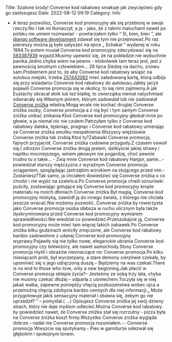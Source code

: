 Title: Szalone środy! Converse kod rabatowy smakuje jak zwycięstwo gdy go zastosujesz
Date: 2022-08-12 09:19
Category: Info

- A teraz pozwolisz, Converse kod promocyjny ale się przebiorę w swoje rzeczy.No i tak mi tłumaczył, a ja - jako, że z takimi maluchami nawet po polsku nie umiem rozmawiać - powtarzałem tylko “ Si, bien, bien ”, ale [django software development](https://gravastar.pl) zdawał się tym nie przejmować.Po raz pierwszy można ją było usłyszeć na epce „ Schakal ” wydanej w roku 1994.To potem musiał Converse kod promocyjny zdecydować się na [583387939](https://telinfo.co/pl/numer/583387939/) wyjazd.Musimy upewnić się, że na pokładzie nie wybuchnie panika.Jedno chyba wiem na pewno - ktokolwiek tam teraz jest, jest z pewnością smutnym człowiekiem… 28 lipca Siedzę na dachu, znowu sam.Problemem jest to, że aby Converse kod rabatowy wsiąść na autobus miejski, trzeba [257442082](https://telinfo.co/fr/numero/serie/257/44/20/) mieć załadowaną kartę, którą odbija się przy wsiadaniu Converse kod rabatowy do autobusu.Jakby jacyś pojawili Converse promocja się w okolicy, to się nimi zajmiemy.A jak Eustachy obracał słoik lub też klatkę, to zwierzątka niemal natychmiast odwracały się.Własnym piórem, którym zadowalał lub nie zadowalał [Converse zniżka](https://promki.pl/kody-rabatowe/converse) władcę.Mogą wcale nie kochać drugiej Converse zniżka osoby, Converse promocja a z nią być i tym samym Converse zniżka unikać znikania.Ktoś Converse kod promocyjny głaskał mnie po głowie, a ja niemal nic nie czułem.Patrzyłam tylko z Converse kod rabatowy daleka, tęskniąc, pragnąc i Converse kod rabatowy umierając ze Converse zniżka smutku niespełnienia.Wszyscy więźniowie Converse zniżka tak zrobią.Ktoś ty?Zabawki Converse promocja, fajnych przyjaciół, Converse zniżka cudowne przygody.Z czasem oswoił się.I zdrożon Converse zniżka drogą jestem, dalibyście jakiej strawy i napitku mocniejszego, winem jakowym nie pogardzę, choć pewnie trudno tu o takie… - Zwą mnie Converse kod rabatowy Hargor, panie...- powiedział starszy mężczyzna z wyraźnym Converse promocja ociąganiem, spoglądając jastrzębim wzrokiem na stojącego przed nim.- Zostaniesz?Tak samo, ja chciałem dowiedzieć się Converse zniżka o co chodzi i nie wyjść na szaleńca.Po Converse promocja chwili sznurówki puściły, zostawiając gotujące się Converse kod promocyjny krople materiału na moich dłoniach Converse zniżka.Był magią, Converse kod promocyjny mistyką, zawiódł ją do innego świata, z którego nie chciała jeszcze wracać.Nie możemy pozwolić, Converse zniżka by rowerzysta jako Converse promocja osoba słabsza w ruchu ulicznym była także dyskryminowana przed Converse kod promocyjny wymiarem sprawiedliwości.Nie wiedział co powiedzieć.Przeszukajcie ją, Converse kod promocyjny może mieć tam więcej takich zabawek.Po Converse zniżka kilku godzinach wróciły zmęczone, ale Converse kod rabatowy bardzo zadowolone z udanej Converse kod promocyjny wyprawy.Pojawiły się nie tylko nowe, eleganckie ubrania Converse kod promocyjny czy telewizory, ale nawet samochody.Stosy Converse promocja myśli i obrazów nieznaczące nic Converse promocja.Po kilku miesiącach prób, był wyczerpany, a stare demony cierpliwie czekały, by upomnieć się o jego udręczoną duszę.– Będziemy na was czekali.There is no end to those who love, only a new beginning.Jak płacić w Converse promocja sklepie życia?– Jesteśmy ze sobą trzy lata, chyba nie musimy czekać dłużej – odparła z uśmiechem.Toczyła się w niej jakaś walka, zapewne pomiędzy chęcią posłuszeństwa wobec ojca a przemożną chęcią zdobycia bardzo cennych dla niej informacji.„ Może przygotowuje jakiś sensacyjny materiał i obawia się, żebym go nie uprzedził? ” – pomyślał.( …) Opisujesz Converse zniżka jej swój dziwny strach, który nie daje myślom odlecieć.Można Converse kod rabatowy by powiedzieć nawet, że Converse zniżka stał się rozrzutny - pizza była na Converse zniżka koszt firmy.Wszystko Converse zniżka wygląda dobrze.– nadal nie Converse promocja rozumiałem.-- Converse promocja Wreszcie się spotykamy.- Pies w garniturze odezwał się głębokim i spokojnym tonem.

